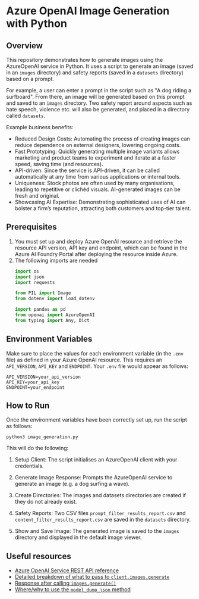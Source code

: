 # Azure OpenAI Image Generation with Python

## Overview
This repository demonstrates how to generate images using the AzureOpenAI service in Python. It uses a script to generate an image (saved in an `images` directory) and safety reports (saved in a `datasets` directory) based on a prompt. 

For example, a user can enter a prompt in the script such as "A dog riding a surfboard". From there, an image will be generated based on this prompt and saved to an `images` directory. Two safety report around aspects such as hate speech, violence etc. will also be generated, and placed in a directory called `datasets`.

Example business benefits:
* Reduced Design Costs: Automating the process of creating images can reduce dependence on external designers, lowering ongoing costs.
* Fast Prototyping: Quickly generating multiple image variants allows marketing and product teams to experiment and iterate at a faster speed, saving time (and resources).
* API-driven: Since the service is API-driven, it can be called automatically at any time from various applications or internal tools.
* Uniqueness: Stock photos are often used by many organisations, leading to repetitive or clichéd visuals. AI-generated images can be fresh and original.
* Showcasing AI Expertise: Demonstrating sophisticated uses of AI can bolster a firm’s reputation, attracting both customers and top-tier talent.

## Prerequisites
1. You must set up and deploy Azure OpenAI resource and retrieve the resource API version, API key and endpoint, which can be found in the Azure AI Foundry Portal after deploying the resource inside Azure.
2. The following imports are needed
   ```python
   import os
   import json
   import requests
   
   from PIL import Image
   from dotenv import load_dotenv
   
   import pandas as pd
   from openai import AzureOpenAI
   from typing import Any, Dict
   ```

## Environment Variables
Make sure to place the values for each environment variable (in the `.env` file) as defined in your Azure OpenAI resource. This requires an `API_VERSION`, `API_KEY` and `ENDPOINT`. Your `.env` file would appear as follows:

```
API_VERSION=your_api_version
API_KEY=your_api_key
ENDPOINT=your_endpoint
```

## How to Run
Once the environment variables have been correctly set up, run the script as follows:

```
python3 image_generation.py
```

This will do the following:

1. Setup Client: The script initialises an AzureOpenAI client with your credentials.

2. Generate Image Response: Prompts the AzureOpenAI service to generate an image (e.g. a dog surfing a wave).

3. Create Directories: The images and datasets directories are created if they do not already exist.

4. Safety Reports: Two CSV files `prompt_filter_results_report.csv` and `content_filter_results_report.csv` are saved in the `datasets` directory.

5. Show and Save Image: The generated image is saved to the `images` directory and displayed in the default image viewer.

## Useful resources
* [Azure OpenAI Service REST API reference](https://learn.microsoft.com/en-us/azure/ai-services/openai/reference)
* [Detailed breakdown of what to pass to `client.images.generate`](https://learn.microsoft.com/en-us/azure/ai-services/openai/reference#request-body-5)
* [Response after calling `images.generate()`](https://learn.microsoft.com/en-us/azure/ai-services/openai/supported-languages?tabs=dotnet-secure%2Csecure%2Cpython-secure%2Cresponse&pivots=programming-language-python#imagesgenerate)
* [Where/why to use the `model_dump_json` method](https://docs.pydantic.dev/2.10/concepts/serialization/#modelmodel_dump_json)

